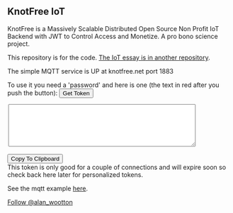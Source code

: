 
<style>

div.ex2 {
  max-width:500px;
  margin: auto;
  width:500px
}
</style>
## KnotFree IoT


KnotFree is a Massively Scalable Distributed Open Source Non Profit IoT Backend with JWT to Control Access and Monetize. A pro bono science project.

This repository is for the code. [The IoT essay is in another repository](https://thei4t.github.io/).

The simple MQTT service is UP at knotfree.net port 1883 

To use it you need a 'password' and here is one (the text in red after you push the button): <button id="gettoken">Get Token</button>

<div class="ex2"  style="color:red"><textarea id = "tokenDiv" rows="6" cols="50"></textarea></div>

<br/>
<button id="copyto">Copy To Clipboard</button>
<br/>
This token is only good for a couple of connections and will expire soon so check back here later for personalized tokens.

See the mqtt example [here](https://github.com/awootton/knotfreeiot/blob/master/clients/mqttclient.py).


 
<a href="https://twitter.com/alan_wootton?ref_src=twsrc%5Etfw" class="twitter-follow-button" data-show-count="false">Follow @alan_wootton</a><script async src="https://platform.twitter.com/widgets.js" charset="utf-8"></script>

<script src="https://ajax.googleapis.com/ajax/libs/jquery/3.3.1/jquery.min.js"></script>
<script type="text/javascript" src="/nacl.js"></script> 
<script type="text/javascript" src="/util.js"></script> 

<div id="commento"></div>
<script src="https://cdn.commento.io/js/commento.js"></script>
